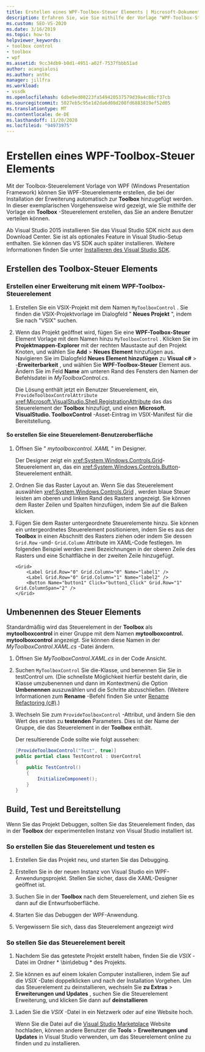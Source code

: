 ```yaml
---
title: Erstellen eines WPF-Toolbox-Steuer Elements | Microsoft-Dokumentation
description: Erfahren Sie, wie Sie mithilfe der Vorlage "WPF-Toolbox-Steuerelement" ein Toolbox-Steuerelement erstellen, das Sie an andere Benutzer verteilen können.
ms.custom: SEO-VS-2020
ms.date: 3/16/2019
ms.topic: how-to
helpviewer_keywords:
- toolbox control
- toolbox
- wpf
ms.assetid: 9cc34db9-b0d1-4951-a02f-7537fbbb51ad
author: acangialosi
ms.author: anthc
manager: jillfra
ms.workload:
- vssdk
ms.openlocfilehash: 6dbe9ed00223fa549420537579d39a4c88cf37cb
ms.sourcegitcommit: 5027eb5c95e1d2da6d08d208fd6883819ef52d05
ms.translationtype: MT
ms.contentlocale: de-DE
ms.lasthandoff: 11/20/2020
ms.locfileid: "94973975"
---
```

# <a name="create-a-wpf-toolbox-control"></a>Erstellen eines WPF-Toolbox-Steuer Elements

Mit der Toolbox-Steuerelement Vorlage von WPF (Windows Presentation Framework) können Sie WPF-Steuerelemente erstellen, die bei der Installation der Erweiterung automatisch zur **Toolbox** hinzugefügt werden. In dieser exemplarischen Vorgehensweise wird gezeigt, wie Sie mithilfe der Vorlage ein **Toolbox** -Steuerelement erstellen, das Sie an andere Benutzer verteilen können.

Ab Visual Studio 2015 installieren Sie das Visual Studio SDK nicht aus dem Download Center. Sie ist als optionales Feature in Visual Studio-Setup enthalten. Sie können das VS SDK auch später installieren. Weitere Informationen finden Sie unter [Installieren des Visual Studio SDK](../extensibility/installing-the-visual-studio-sdk.md).

## <a name="create-the-toolbox-control"></a>Erstellen des Toolbox-Steuer Elements

### <a name="create-an-extension-with-a-wpf-toolbox-control"></a>Erstellen einer Erweiterung mit einem WPF-Toolbox-Steuerelement

1. Erstellen Sie ein VSIX-Projekt mit dem Namen `MyToolboxControl` . Sie finden die VSIX-Projektvorlage im Dialogfeld " **Neues Projekt** ", indem Sie nach "VSIX" suchen.

2. Wenn das Projekt geöffnet wird, fügen Sie eine **WPF-Toolbox-Steuer** Element Vorlage mit dem Namen hinzu `MyToolboxControl` . Klicken Sie im **Projektmappen-Explorer** mit der rechten Maustaste auf den Projekt Knoten, und wählen Sie **Add**  >  **Neues Element** hinzufügen aus. Navigieren Sie im Dialogfeld **Neues Element hinzufügen** zu **Visual c#**  >  -**Erweiterbarkeit** , und wählen Sie **WPF-Toolbox-Steuer** Element aus. Ändern Sie im Feld **Name** am unteren Rand des Fensters den Namen der Befehlsdatei in *MyToolboxControl.cs*.

    Die Lösung enthält jetzt ein Benutzer Steuerelement, ein, `ProvideToolboxControlAttribute` <xref:Microsoft.VisualStudio.Shell.RegistrationAttribute> das das Steuerelement der **Toolbox** hinzufügt, und einen **Microsoft. VisualStudio. ToolboxControl** -Asset-Eintrag im VSIX-Manifest für die Bereitstellung.

#### <a name="to-create-the-control-ui"></a>So erstellen Sie eine Steuerelement-Benutzeroberfläche

1. Öffnen Sie " *mytoolboxcontrol. XAML* " im Designer.

    Der Designer zeigt ein <xref:System.Windows.Controls.Grid>-Steuerelement an, das ein <xref:System.Windows.Controls.Button>-Steuerelement enthält.

2. Ordnen Sie das Raster Layout an. Wenn Sie das Steuerelement auswählen <xref:System.Windows.Controls.Grid> , werden blaue Steuer leisten am oberen und linken Rand des Rasters angezeigt. Sie können dem Raster Zeilen und Spalten hinzufügen, indem Sie auf die Balken klicken.

3. Fügen Sie dem Raster untergeordnete Steuerelemente hinzu. Sie können ein untergeordnetes Steuerelement positionieren, indem Sie es aus der **Toolbox** in einen Abschnitt des Rasters ziehen oder indem Sie dessen `Grid.Row` -und- `Grid.Column` Attribute im XAML-Code festlegen. Im folgenden Beispiel werden zwei Bezeichnungen in der oberen Zeile des Rasters und eine Schaltfläche in der zweiten Zeile hinzugefügt.

    ```xaml
    <Grid>
        <Label Grid.Row="0" Grid.Column="0" Name="label1" />
        <Label Grid.Row="0" Grid.Column="1" Name="label2" />
        <Button Name="button1" Click="button1_Click" Grid.Row="1" Grid.ColumnSpan="2" />
    </Grid>
    ```

## <a name="renaming-the-control"></a>Umbenennen des Steuer Elements

 Standardmäßig wird das Steuerelement in der **Toolbox** als **mytoolboxcontrol** in einer Gruppe mit dem Namen **mytoolboxcontrol. mytoolboxcontrol** angezeigt. Sie können diese Namen in der *MyToolboxControl.XAML.cs* -Datei ändern.

1. Öffnen Sie *MyToolboxControl.XAML.cs* in der Code Ansicht.

2. Suchen `MyToolboxControl` Sie die-Klasse, und benennen Sie Sie in testControl um. (Die schnellste Möglichkeit hierfür besteht darin, die Klasse umzubenennen und dann im Kontextmenü die Option **Umbenennen** auszuwählen und die Schritte abzuschließen. (Weitere Informationen zum **Rename** -Befehl finden Sie unter [Rename Refactoring (c#)](../ide/reference/rename.md).)

3. Wechseln Sie zum `ProvideToolboxControl` -Attribut, und ändern Sie den Wert des ersten zu **testenden** Parameters. Dies ist der Name der Gruppe, die das Steuerelement in der **Toolbox** enthält.

    Der resultierende Code sollte wie folgt aussehen:

    ```csharp
    [ProvideToolboxControl("Test", true)]
    public partial class TestControl : UserControl
    {
        public TestControl()
        {
            InitializeComponent();
        }
    }
    ```

## <a name="build-test-and-deployment"></a>Build, Test und Bereitstellung

 Wenn Sie das Projekt Debuggen, sollten Sie das Steuerelement finden, das in der **Toolbox** der experimentellen Instanz von Visual Studio installiert ist.

### <a name="to-build-and-test-the-control"></a>So erstellen Sie das Steuerelement und testen es

1. Erstellen Sie das Projekt neu, und starten Sie das Debugging.

2. Erstellen Sie in der neuen Instanz von Visual Studio ein WPF-Anwendungsprojekt. Stellen Sie sicher, dass die XAML-Designer geöffnet ist.

3. Suchen Sie in der **Toolbox** nach dem Steuerelement, und ziehen Sie es dann auf die Entwurfsoberfläche.

4. Starten Sie das Debuggen der WPF-Anwendung.

5. Vergewissern Sie sich, dass das Steuerelement angezeigt wird

### <a name="to-deploy-the-control"></a>So stellen Sie das Steuerelement bereit

1. Nachdem Sie das getestete Projekt erstellt haben, finden Sie die *VSIX* -Datei im Ordner * \bin\debug \* des Projekts.

2. Sie können es auf einem lokalen Computer installieren, indem Sie auf die *VSIX* -Datei doppelklicken und nach der Installation Vorgehen. Um das Steuerelement zu deinstallieren, wechseln Sie **zu Extras**  >  **Erweiterungen und Updates** , suchen Sie die Steuerelement Erweiterung, und klicken Sie dann auf **deinstallieren**

3. Laden Sie die *VSIX* -Datei in ein Netzwerk oder auf eine Website hoch.

    Wenn Sie die Datei auf die [Visual Studio Marketplace](https://marketplace.visualstudio.com/) Website hochladen, können andere Benutzer die **Tools**  >  **Erweiterungen und Updates** in Visual Studio verwenden, um das Steuerelement online zu finden und zu installieren.
